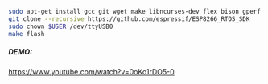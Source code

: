 ```sh
sudo apt-get install gcc git wget make libncurses-dev flex bison gperf python python-serial
git clone --recursive https://github.com/espressif/ESP8266_RTOS_SDK
sudo chown $USER /dev/ttyUSB0
make flash
```
##### DEMO:
https://www.youtube.com/watch?v=0oKo1rDO5-0
